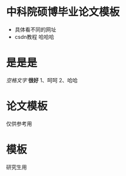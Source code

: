 # 中科院硕博毕业论文模板
* 具体看不同的网址
* csdn教程  哈哈哈
#   是是是
*空格文字*  **很好**
   1、呵呵
   2、哈哈
# 论文模板
仅供参考用
#  模板
研究生用
